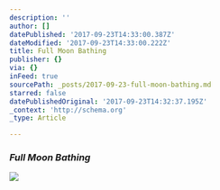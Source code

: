 ```yaml
---
description: ''
author: []
datePublished: '2017-09-23T14:33:00.387Z'
dateModified: '2017-09-23T14:33:00.222Z'
title: Full Moon Bathing
publisher: {}
via: {}
inFeed: true
sourcePath: _posts/2017-09-23-full-moon-bathing.md
starred: false
datePublishedOriginal: '2017-09-23T14:32:37.195Z'
_context: 'http://schema.org'
_type: Article

---
```

### _Full Moon Bathing_
![](https://the-grid-user-content.s3-us-west-2.amazonaws.com/61b03d15-7682-4998-9bc8-2e040aef3c5f.jpg)